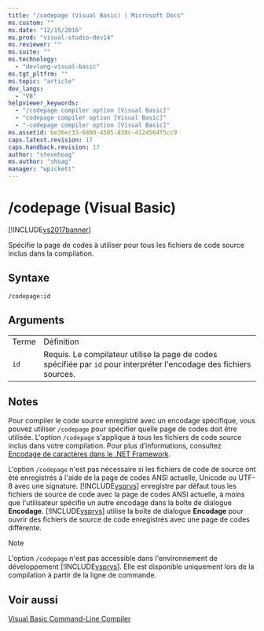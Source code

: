 ```yaml
---
title: "/codepage (Visual Basic) | Microsoft Docs"
ms.custom: ""
ms.date: "12/15/2016"
ms.prod: "visual-studio-dev14"
ms.reviewer: ""
ms.suite: ""
ms.technology: 
  - "devlang-visual-basic"
ms.tgt_pltfrm: ""
ms.topic: "article"
dev_langs: 
  - "VB"
helpviewer_keywords: 
  - "/codepage compiler option [Visual Basic]"
  - "codepage compiler option [Visual Basic]"
  - "-codepage compiler option [Visual Basic]"
ms.assetid: be36ec33-6800-4505-838c-4124564f5cc9
caps.latest.revision: 17
caps.handback.revision: 17
author: "stevehoag"
ms.author: "shoag"
manager: "wpickett"
---
```

# /codepage (Visual Basic)
[!INCLUDE[vs2017banner](../../../csharp/includes/vs2017banner.md)]

Spécifie la page de codes à utiliser pour tous les fichiers de code source inclus dans la compilation.  
  
## Syntaxe  
  
```  
/codepage:id  
```  
  
## Arguments  
  
|||  
|-|-|  
|Terme|Définition|  
|`id`|Requis.  Le compilateur utilise la page de codes spécifiée par `id` pour interpréter l'encodage des fichiers sources.|  
  
## Notes  
 Pour compiler le code source enregistré avec un encodage spécifique, vous pouvez utiliser `/codepage` pour spécifier quelle page de codes doit être utilisée.  L'option `/codepage` s'applique à tous les fichiers de code source inclus dans votre compilation.  Pour plus d’informations, consultez [Encodage de caractères dans le .NET Framework](../Topic/Character%20Encoding%20in%20the%20.NET%20Framework.md).  
  
 L'option `/codepage` n'est pas nécessaire si les fichiers de code de source ont été enregistrés à l'aide de la page de codes ANSI actuelle, Unicode ou UTF\-8 avec une signature.  [!INCLUDE[vsprvs](../../../csharp/includes/vsprvs_md.md)] enregistre par défaut tous les fichiers de source de code avec la page de codes ANSI actuelle, à moins que l'utilisateur spécifie un autre encodage dans la boîte de dialogue **Encodage**.  [!INCLUDE[vsprvs](../../../csharp/includes/vsprvs_md.md)] utilise la boîte de dialogue **Encodage** pour ouvrir des fichiers de source de code enregistrés avec une page de codes différente.  
  
> [!NOTE]
>  L'option `/codepage` n'est pas accessible dans l'environnement de développement [!INCLUDE[vsprvs](../../../csharp/includes/vsprvs_md.md)]. Elle est disponible uniquement lors de la compilation à partir de la ligne de commande.  
  
## Voir aussi  
 [Visual Basic Command\-Line Compiler](../../../visual-basic/reference/command-line-compiler/index.md)